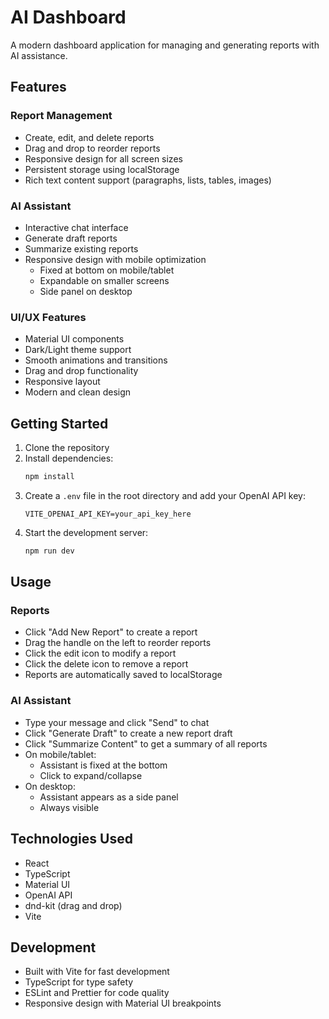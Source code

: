 # AI Dashboard

A modern dashboard application for managing and generating reports with AI assistance.

## Features

### Report Management
- Create, edit, and delete reports
- Drag and drop to reorder reports
- Responsive design for all screen sizes
- Persistent storage using localStorage
- Rich text content support (paragraphs, lists, tables, images)

### AI Assistant
- Interactive chat interface
- Generate draft reports
- Summarize existing reports
- Responsive design with mobile optimization
  - Fixed at bottom on mobile/tablet
  - Expandable on smaller screens
  - Side panel on desktop

### UI/UX Features
- Material UI components
- Dark/Light theme support
- Smooth animations and transitions
- Drag and drop functionality
- Responsive layout
- Modern and clean design

## Getting Started

1. Clone the repository
2. Install dependencies:
   ```bash
   npm install
   ```
3. Create a `.env` file in the root directory and add your OpenAI API key:
   ```
   VITE_OPENAI_API_KEY=your_api_key_here
   ```
4. Start the development server:
   ```bash
   npm run dev
   ```

## Usage

### Reports
- Click "Add New Report" to create a report
- Drag the handle on the left to reorder reports
- Click the edit icon to modify a report
- Click the delete icon to remove a report
- Reports are automatically saved to localStorage

### AI Assistant
- Type your message and click "Send" to chat
- Click "Generate Draft" to create a new report draft
- Click "Summarize Content" to get a summary of all reports
- On mobile/tablet:
  - Assistant is fixed at the bottom
  - Click to expand/collapse
- On desktop:
  - Assistant appears as a side panel
  - Always visible

## Technologies Used

- React
- TypeScript
- Material UI
- OpenAI API
- dnd-kit (drag and drop)
- Vite

## Development

- Built with Vite for fast development
- TypeScript for type safety
- ESLint and Prettier for code quality
- Responsive design with Material UI breakpoints


